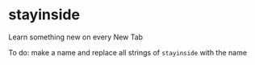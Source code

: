 # stayinside

Learn something new on every New Tab

To do: make a name and replace all strings of `stayinside` with the name
